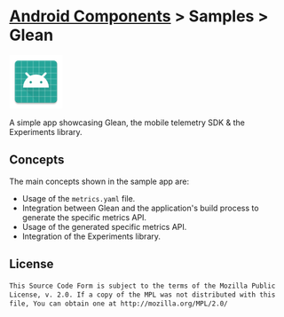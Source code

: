 # [Android Components](../../README.md) > Samples > Glean

![](src/main/res/mipmap-xhdpi/ic_launcher.png)

A simple app showcasing Glean, the mobile telemetry SDK & the Experiments library.

## Concepts

The main concepts shown in the sample app are:

* Usage of the `metrics.yaml` file.
* Integration between Glean and the application's build process to generate the specific metrics API.
* Usage of the generated specific metrics API.
* Integration of the Experiments library.

## License

    This Source Code Form is subject to the terms of the Mozilla Public
    License, v. 2.0. If a copy of the MPL was not distributed with this
    file, You can obtain one at http://mozilla.org/MPL/2.0/
